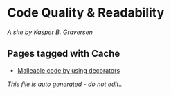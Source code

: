 ﻿# Code Quality & Readability
*A site by Kasper B. Graversen*

## Pages tagged with **Cache**

* [Malleable code by using decorators](Articles/Design/MalleableCodeUsingDecorators.md)



*This file is auto generated - do not edit..*

